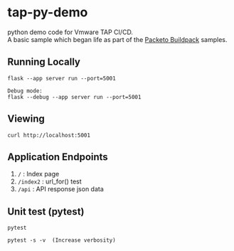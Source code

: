 # tap-py-demo
python demo code for Vmware TAP CI/CD.<BR>
A basic sample which began life as part of the [Packeto Buildpack](https://github.com/paketo-buildpacks/samples) samples.

## Running Locally
```
flask --app server run --port=5001

Debug mode: 
flask --debug --app server run --port=5001
```

## Viewing
```
curl http://localhost:5001
```

## Application Endpoints
1. `/` :  Index page
2. `/index2` : url_for() test
3. `/api` : API response json data

## Unit test (pytest)
```
pytest

pytest -s -v  (Increase verbosity)
```

